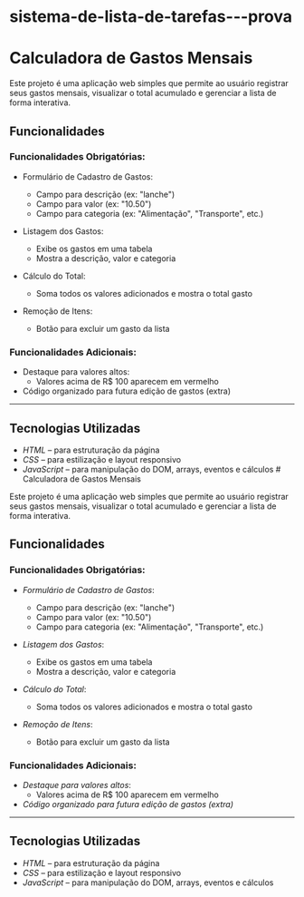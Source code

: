 # sistema-de-lista-de-tarefas---prova

# Calculadora de Gastos Mensais

Este projeto é uma aplicação web simples que permite ao usuário registrar seus gastos mensais, visualizar o total acumulado e gerenciar a lista de forma interativa.

## Funcionalidades

### Funcionalidades Obrigatórias:
- Formulário de Cadastro de Gastos:

  - Campo para descrição (ex: "lanche")
  - Campo para valor (ex: "10.50")
  - Campo para categoria (ex: "Alimentação", "Transporte", etc.)

- Listagem dos Gastos:

  - Exibe os gastos em uma tabela
  - Mostra a descrição, valor e categoria

- Cálculo do Total:

  - Soma todos os valores adicionados e mostra o total gasto

- Remoção de Itens:

  - Botão para excluir um gasto da lista

### Funcionalidades Adicionais:
- Destaque para valores altos:
  - Valores acima de R$ 100 aparecem em vermelho
- Código organizado para futura edição de gastos (extra)

---

## Tecnologias Utilizadas

- *HTML* – para estruturação da página
- *CSS* – para estilização e layout responsivo
- *JavaScript* – para manipulação do DOM, arrays, eventos e cálculos # Calculadora de Gastos Mensais

Este projeto é uma aplicação web simples que permite ao usuário registrar seus gastos mensais, visualizar o total acumulado e gerenciar a lista de forma interativa.

## Funcionalidades

### Funcionalidades Obrigatórias:
- *Formulário de Cadastro de Gastos*:
  - Campo para descrição (ex: "lanche")
  - Campo para valor (ex: "10.50")
  - Campo para categoria (ex: "Alimentação", "Transporte", etc.)

- *Listagem dos Gastos*:
  - Exibe os gastos em uma tabela
  - Mostra a descrição, valor e categoria

- *Cálculo do Total*:
  - Soma todos os valores adicionados e mostra o total gasto

- *Remoção de Itens*:
  - Botão para excluir um gasto da lista

### Funcionalidades Adicionais:
- *Destaque para valores altos*:
  - Valores acima de R$ 100 aparecem em vermelho
- *Código organizado para futura edição de gastos (extra)*

---

## Tecnologias Utilizadas

- *HTML* – para estruturação da página
- *CSS* – para estilização e layout responsivo
- *JavaScript* – para manipulação do DOM, arrays, eventos e cálculos